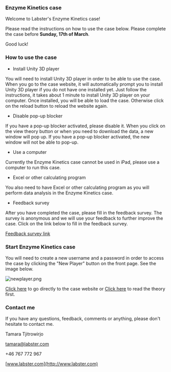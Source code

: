 ### Enzyme Kinetics case

Welcome to Labster's Enzyme Kinetics case!

Please read the instructions on how to use the case below. Please
complete the case before **Sunday, 17th of March**.

Good luck!

### How to use the case

-   Install Unity 3D player

You will need to install Unity 3D player in order to be able to use the
case. When you go to the case website, it will automatically prompt you
to install Unity 3D player if you do not have one installed yet. Just
follow the instructions, it takes about 1 minute to install Unity 3D
player on your computer. Once installed, you will be able to load the
case. Otherwise click on the reload button to reload the website again.

-   Disable pop-up blocker

If you have a pop-up blocker activated, please disable it. When you
click on the view theory button or when you need to download the data, a
new window will pop up. If you have a pop-up blocker activated, the new
window will not be able to pop-up.

-   Use a computer

Currently the Enzyme Kinetics case cannot be used in iPad, please use a
computer to run this case.

-   Excel or other calculating program

You also need to have Excel or other calculating program as you will
perform data analysis in the Enzyme Kinetics case.

-   Feedback survey

After you have completed the case, please fill in the feedback survey.
The survey is anonymous and we will use your feedback to further improve
the case. Click on the link below to fill in the feedback survey.

[Feedback survey
link](https://www.surveymonkey.com/s/EnzymeKinetics_feedback)

### Start Enzyme Kinetics case

You will need to create a new username and a password in order to access
the case by clicking the "New Player" button on the front page. See the
image below.

![]( newplayer.png " newplayer.png")

[Click here](http://www.labster.com/enzymekinetics/) to go directly to
the case website or [Click
here](http://learn.labster.com/index.php/Enzyme_Kinetics) to read the
theory first.

### Contact me

If you have any questions, feedback, comments or anything, please don't
hesitate to contact me.

Tamara Tjitrowirjo

tamara@labster.com

+46 767 772 967

[www.labster.com](http://www.labster.com)

